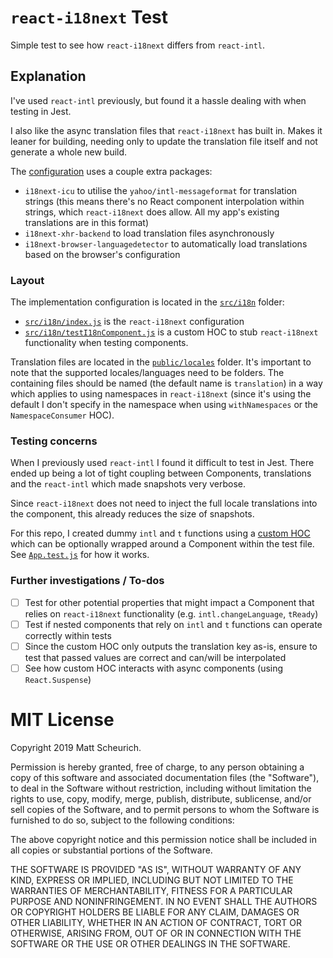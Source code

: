 # `react-i18next` Test

Simple test to see how `react-i18next` differs from `react-intl`.

## Explanation

I've used `react-intl` previously, but found it a hassle dealing with when testing in Jest.

I also like the async translation files that `react-i18next` has built in. Makes it leaner for building, needing only to update the translation file itself and not generate a whole new build.

The [configuration](/src/i18n/index.js) uses a couple extra packages:

- `i18next-icu` to utilise the `yahoo/intl-messageformat` for translation strings (this means there's no React component interpolation within strings, which `react-i18next` does allow. All my app's existing translations are in this format)
- `i18next-xhr-backend` to load translation files asynchronously
- `i18next-browser-languagedetector` to automatically load translations based on the browser's configuration

### Layout

The implementation configuration is located in the [`src/i18n`](/src/i18n) folder:

- [`src/i18n/index.js`](/src/i18n/index.js) is the `react-i18next` configuration
- [`src/i18n/testI18nComponent.js`](/src/i18n/testI18nComponent.js) is a custom HOC to stub `react-i18next` functionality when testing components.

Translation files are located in the [`public/locales`](/public/locales) folder. It's important to note that the supported locales/languages need to be folders. The containing files should be named (the default name is `translation`) in a way which applies to using namespaces in `react-i18next` (since it's using the default I don't specify in the namespace when using `withNamespaces` or the `NamespaceConsumer` HOC).

### Testing concerns

When I previously used `react-intl` I found it difficult to test in Jest. There ended up being a lot of tight coupling between Components, translations and the `react-intl` which made snapshots very verbose.

Since `react-i18next` does not need to inject the full locale translations into the component, this already reduces the size of snapshots.

For this repo, I created dummy `intl` and `t` functions using a [custom HOC](/src/i18n/testI18nComponent.js) which can be optionally wrapped around a Component within the test file. See [`App.test.js`](/src/App.test.js) for how it works.

### Further investigations / To-dos

- [ ] Test for other potential properties that might impact a Component that relies on `react-i18next` functionality (e.g. `intl.changeLanguage`, `tReady`)
- [ ] Test if nested components that rely on `intl` and `t` functions can operate correctly within tests
- [ ] Since the custom HOC only outputs the translation key as-is, ensure to test that passed values are correct and can/will be interpolated
- [ ] See how custom HOC interacts with async components (using `React.Suspense`)

# MIT License

Copyright 2019 Matt Scheurich.

Permission is hereby granted, free of charge, to any person obtaining a copy of this software and associated documentation files (the "Software"), to deal in the Software without restriction, including without limitation the rights to use, copy, modify, merge, publish, distribute, sublicense, and/or sell copies of the Software, and to permit persons to whom the Software is furnished to do so, subject to the following conditions:

The above copyright notice and this permission notice shall be included in all copies or substantial portions of the Software.

THE SOFTWARE IS PROVIDED "AS IS", WITHOUT WARRANTY OF ANY KIND, EXPRESS OR IMPLIED, INCLUDING BUT NOT LIMITED TO THE WARRANTIES OF MERCHANTABILITY, FITNESS FOR A PARTICULAR PURPOSE AND NONINFRINGEMENT. IN NO EVENT SHALL THE AUTHORS OR COPYRIGHT HOLDERS BE LIABLE FOR ANY CLAIM, DAMAGES OR OTHER LIABILITY, WHETHER IN AN ACTION OF CONTRACT, TORT OR OTHERWISE, ARISING FROM, OUT OF OR IN CONNECTION WITH THE SOFTWARE OR THE USE OR OTHER DEALINGS IN THE SOFTWARE.
